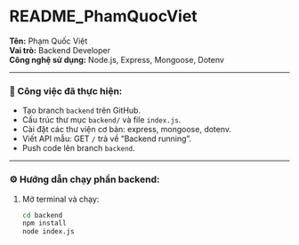 # README_PhamQuocViet

**Tên:** Phạm Quốc Việt  
**Vai trò:** Backend Developer  
**Công nghệ sử dụng:** Node.js, Express, Mongoose, Dotenv  

---

### 🧩 Công việc đã thực hiện:
- Tạo branch `backend` trên GitHub.
- Cấu trúc thư mục `backend/` và file `index.js`.
- Cài đặt các thư viện cơ bản: express, mongoose, dotenv.
- Viết API mẫu: GET `/` trả về “Backend running”.
- Push code lên branch `backend`.

---

### ⚙️ Hướng dẫn chạy phần backend:
1. Mở terminal và chạy:
   ```bash
   cd backend
   npm install
   node index.js
